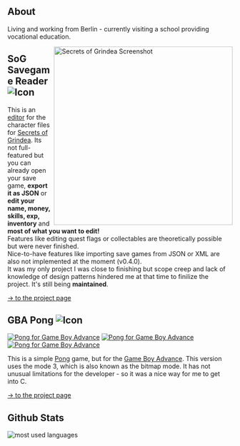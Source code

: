 ## About

Living and working from Berlin - currently visiting a school providing vocational education.  


[<img src="https://returnnull.de/images/SoG_SGreader8.png" alt="Secrets of Grindea Screenshot" width="400px" height="auto" align="right">](https://github.com/tolik518/SoG_SGreader)

## SoG Savegame Reader ![Icon](https://returnnull.de/images/_64.png)

This is an [editor](https://github.com/tolik518/SoG_SGreader) for the character files for [Secrets of Grindea](https://www.secretsofgrindea.com/). Its not full-featured but you can already open your save game, **export it as JSON** or **edit your name, money, skills, exp, inventory** and **most of what you want to edit!**   
Features like editing quest flags or collectables are theoretically possible but were never finished.    
Nice-to-have features like importing save games from JSON or XML are also not implemented at the moment (v0.4.0).  
It was my only project I was close to finishing but scope creep and lack of knowledge of design patterns hindered me at that time to finilize the project. It's still being **maintained**.

[-> to the project page](https://github.com/tolik518/SoG_SGreader)



## GBA Pong ![Icon](https://returnnull.de/images/pong_github.png)
[<img src="https://returnnull.de/images/pong-2.png" alt="Pong for Game Boy Advance" width="auto" height="auto" align="auto">](https://github.com/tolik518/GBA_Pong) 
[<img src="https://returnnull.de/images/pong-1.png" alt="Pong for Game Boy Advance" width="auto" height="auto" align="auto">](https://github.com/tolik518/GBA_Pong) 
[<img src="https://returnnull.de/images/pong-3.png" alt="Pong for Game Boy Advance" width="auto" height="auto" align="auto">](https://github.com/tolik518/GBA_Pong)

This is a simple [Pong](https://en.wikipedia.org/wiki/Pong) game, but for the [Game Boy Advance](https://en.wikipedia.org/wiki/Game_Boy_Advance). This version uses the mode 3, which is also known as the bitmap mode. It has not unusual limitations for the developer - so it was a nice way for me to get into C. 

[-> to the project page](https://github.com/tolik518/GBA_Pong) 


## Github Stats

<img src="https://github-readme-stats.vercel.app/api/top-langs/?username=tolik518&layout=compact&show_icons=true&theme=github_dark&hide=html,css" alt="most used languages"/>
